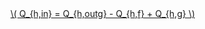 <a href="/eco2_guide_center/1.%20ECO2%20Logic%20Guide/Hee1_Equation_List.html" class="equation-link" target="_blank" rel="noopener noreferrer">
  \( Q_{h,in} = Q_{h,outg} - Q_{h,f} + Q_{h,g} \) 
</a>
